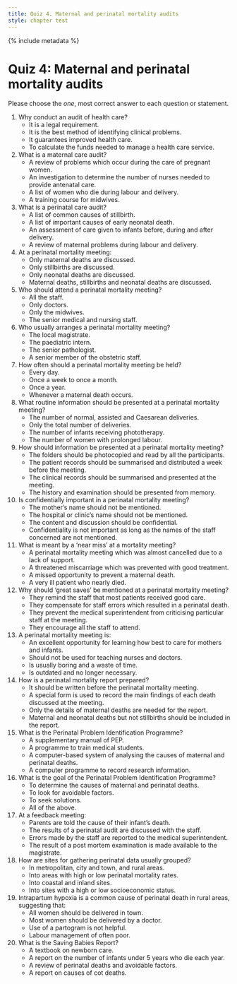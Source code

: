 ```yaml
---
title: Quiz 4. Maternal and perinatal mortality audits
style: chapter test
---
```


{% include metadata %}

# Quiz 4: Maternal and perinatal mortality audits

Please choose the *one*, most correct answer to each question or statement.

1.	Why conduct an audit of health care?
	-	It is a legal requirement.
	+	It is the best method of identifying clinical problems.
	-	It guarantees improved health care.
	-	To calculate the funds needed to manage a health care service.
2.	What is a maternal care audit?
	+	A review of problems which occur during the care of pregnant women.
	-	An investigation to determine the number of nurses needed to provide antenatal care.
	-	A list of women who die during labour and delivery.
	-	A training course for midwives.
3.	What is a perinatal care audit?
	-	A list of common causes of stillbirth.
	-	A list of important causes of early neonatal death.
	+	An assessment of care given to infants before, during and after delivery.
	-	A review of maternal problems during labour and delivery.
4.	At a perinatal mortality meeting:
	-	Only maternal deaths are discussed.
	-	Only stillbirths are discussed.
	-	Only neonatal deaths are discussed.
	+	Maternal deaths, stillbirths and neonatal deaths are discussed.
5.	Who should attend a perinatal mortality meeting?
	+	All the staff.
	-	Only doctors.
	-	Only the midwives.
	-	The senior medical and nursing staff.
6.	Who usually arranges a perinatal mortality meeting?
	-	The local magistrate.
	-	The paediatric intern.
	-	The senior pathologist.
	+	A senior member of the obstetric staff.
7.	How often should a perinatal mortality meeting be held?
	-	Every day.
	+	Once a week to once a month.
	-	Once a year.
	-	Whenever a maternal death occurs.
8.	What routine information should be presented at a perinatal mortality meeting?
	+	The number of normal, assisted and Caesarean deliveries.
	-	Only the total number of deliveries.
	-	The number of infants receiving phototherapy.
	-	The number of women with prolonged labour.
9.	How should information be presented at a perinatal mortality meeting?
	-	The folders should be photocopied and read by all the participants.
	-	The patient records should be summarised and distributed a week before the meeting.
	+	The clinical records should be summarised and presented at the meeting.
	-	The history and examination should be presented from memory.
10.	Is confidentially important in a perinatal mortality meeting?
	-	The mother’s name should not be mentioned.
	-	The hospital or clinic’s name should not be mentioned.
	+	The content and discussion should be confidential.
	-	Confidentiality is not important as long as the names of the staff concerned are not mentioned.
11.	What is meant by a ‘near miss’ at a mortality meeting?
	-	A perinatal mortality meeting which was almost cancelled due to a lack of support.
	-	A threatened miscarriage which was prevented with good treatment.
	-	A missed opportunity to prevent a maternal death.
	+	A very ill patient who nearly died.
12.	Why should ‘great saves’ be mentioned at a perinatal mortality meeting?
	+	They remind the staff that most patients received good care.
	-	They compensate for staff errors which resulted in a perinatal death.
	-	They prevent the medical superintendent from criticising particular staff at the meeting.
	-	They encourage all the staff to attend.
13.	A perinatal mortality meeting is:
	+	An excellent opportunity for learning how best to care for mothers and infants.
	-	Should not be used for teaching nurses and doctors.
	-	Is usually boring and a waste of time.
	-	Is outdated and no longer necessary.
14.	How is a perinatal mortality report prepared?
	-	It should be written before the perinatal mortality meeting.
	+	A special form is used to record the main findings of each death discussed at the meeting.
	-	Only the details of maternal deaths are needed for the report.
	-	Maternal and neonatal deaths but not stillbirths should be included in the report.
15.	What is the Perinatal Problem Identification Programme?
	-	A supplementary manual of PEP.
	-	A programme to train medical students.
	+	A computer-based system of analysing the causes of maternal and perinatal deaths.
	-	A computer programme to record research information.
16.	What is the goal of the Perinatal Problem Identification Programme?
	-	To determine the causes of maternal and perinatal deaths.
	-	To look for avoidable factors.
	-	To seek solutions.
	+	All of the above.
17.	At a feedback meeting:
	-	Parents are told the cause of their infant’s death.
	+	The results of a perinatal audit are discussed with the staff.
	-	Errors made by the staff are reported to the medical superintendent.
	-	The result of a post mortem examination is made available to the magistrate.
18.	How are sites for gathering perinatal data usually grouped?
	+	In metropolitan, city and town, and rural areas.
	-	Into areas with high or low perinatal mortality rates.
	-	Into coastal and inland sites.
	-	Into sites with a high or low socioeconomic status.
19.	Intrapartum hypoxia is a common cause of perinatal death in rural areas, suggesting that:
	-	All women should be delivered in town.
	-	Most women should be delivered by a doctor.
	-	Use of a partogram is not helpful.
	+	Labour management of often poor.
20.	What is the Saving Babies Report?
	-	A textbook on newborn care.
	-	A report on the number of infants under 5 years who die each year.
	+	A review of perinatal deaths and avoidable factors.
	-	A report on causes of cot deaths.